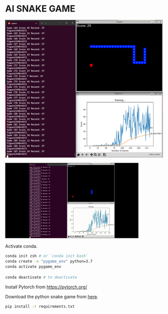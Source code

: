 # AI SNAKE GAME

![](./images/ai-snake-game.png)

![](./images/ai-snake-game.gif)


Activate conda.
```bash
conda init zsh # or `conda init bash`
conda create -n "pygame_env" python=3.7
conda activate pygame_env

conda deactivate # to deactivate
```

Install Pytorch from https://pytorch.org/

Download the python snake game from [here](https://github.com/patrickloeber/python-fun/tree/master/snake-pygame).

```bash
pip install -r requirements.txt
```
